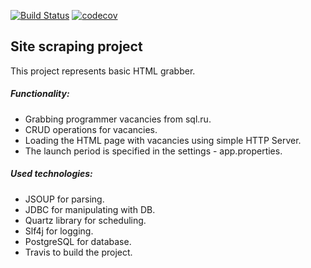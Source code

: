 [![Build Status](https://travis-ci.org/andreykirson/job4j_grabber.svg?branch=master)](https://travis-ci.org/andreykirson/job4j_grabber)
[![codecov](https://codecov.io/gh/andreykirson/job4j_grabber/branch/master/graph/badge.svg)](https://codecov.io/gh/andreykirson/job4j_grabber)


## Site scraping project

This project represents basic HTML grabber.

##### Functionality:
- Grabbing programmer vacancies from sql.ru.
- CRUD operations for vacancies.
- Loading the HTML page with vacancies using simple HTTP Server.
- The launch period is specified in the settings - app.properties. 

##### Used technologies:
- JSOUP for parsing.
- JDBC for manipulating with DB.
- Quartz library for scheduling.
- Slf4j for logging.
- PostgreSQL for database.
- Travis to build the project.















 